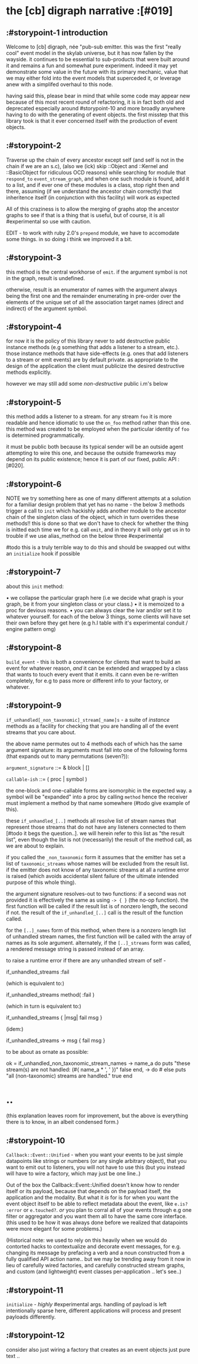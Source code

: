 # the [cb] digraph narrative :[#019]

## :#storypoint-1  introduction

Welcome to [cb] digraph, née "pub-sub emitter. this was the first "really cool" event model in
the skylab universe, but it has now fallen by the wayside. it continues to be
essential to sub-products that were built around it and remains a fun
and somewhat pure experiment. indeed it may yet demonstrate some value in the
future with its primary mechanic, value that we may either fold into the event
models that superceded it, or leverage anew with a simplifed overhaul to
this node.

having said this, please bear in mind that while some code may appear new
because of this most recent round of refactoring, it is in fact both old
and deprecated especially around #storypoint-10 and more broadly anywhere
having to do with the generating of event objects. the first misstep that
this library took is that it ever concerned itself with the production of
event objects.


## :#storypoint-2

Traverse up the chain of every ancestor except self (and self is not in the
chain if we are an s.c), (also we (ick) skip ::Object and ::Kernel and
::BasicObject for ridiculous OCD reasons) while searching for module that
`respond_to` `event_stream_graph`, and when one such module is found, add it
to a list, and if ever one of these modules is a class, stop right then and
there, assuming (if we understand the ancestor chain correctly) that
inheritence itself (in conjunction with this facility) will work as expected

All of this craziness is to allow the merging of graphs atop the ancestor
graphs to see if that is a thing that is useful, but of course, it is all
#experimental so use with caution.

EDIT - to work with ruby 2.0's `prepend` module, we have to accomodate some
things. in so doing i think we improved it a bit.


## :#storypoint-3

this method is the central workhorse of `emit`. if the argument symbol is not
in the graph, result is undefined.

otherwise, result is an enumerator of names with the argument always being the
first one and the remainder enumerating in pre-order over the elements of the
unique set of all the association target names (direct and indirect) of the
argument symbol.


## :#storypoint-4

for now it is the policy of this library never to add destructive public
instance methods (e.g something that adds a listener to a stream, etc.). those
instance methods that have side-effects (e.g. ones that add listeners to a
stream or emit events) are by default private. as appropriate to the design
of the application the client must publicize the desired destructive methods
explicitly.

however we may still add some *non-destructive* public i.m's below


## :#storypoint-5

this method adds a listener to a stream. for any stream `foo` it is more
readable and hence idiomatic to use the `on_foo` method rather than this one.
this method was created to be employed when the particular identity of `foo`
is determined programmatically.

it must be public both because its typical sender will be an outside agent
attempting to wire this one, and because the outside frameworks may depend on
its public existence; hence it is part of our fixed, public API :[#020].


## :#storypoint-6

NOTE we try something here as one of many different attempts at a solution for
a familiar design problem that yet has no name - the below 3 methods trigger a
call to `init` which hackishly adds another module to the ancestor chain of
the singleton class of the object, which in turn overrides these methods!!
this is done so that we don't have to check for whether the thing is initted
each time we for e.g. call `emit`, and in theory it will only get us in to
trouble if we use alias_method on the below three #experimental

#todo this is a truly terrible way to do this and should be swapped out withx
 an `initialize` hook if possible


## :#storypoint-7

about this `init` method:

• we collapse the particular graph here (i.e we decide what graph is
  your graph, be it from your singleton class or your class.)
• it is memoized to a proc for devious reasons.
• you can always clear the ivar and/or set it to whatever yourself.
  for each of the below 3 things, some clients will have set their
  own before they get here (e.g h.l table with it's experimental
  conduit / engine pattern omg)


## :#storypoint-8

`build_event` - this is both a convenience for clients that want to
build an event for whatever reason, *and* it can be extended and
wrapped by a class that wants to touch every event that it emits.
it cann even be re-written completely, for e.g to pass more or different
info to your factory, or whatever.


## :#storypoint-9

`if_unhandled[_non_taxonomic]_stream[_name]s` - a suite of *instance* methods
as a facility for checking that you are handling all of the event streams that
you care about.

the above name permutes out to 4 methods each of which has the same argument
signature: its arguments must fall into one of the following forms (that
expands out to many permutations (seven?)):

`argument_signature` ::= & block
                     | <callable-ish> [<callable-ish>]

`callable-ish` ::= ( proc | symbol )

the one-block and one-callable forms are isomorphic in the expected way.
a symbol will be "expanded" into a proc by calling `method` hence the receiver
must implement a method by that name somewhere (#todo give example of this).

these `if_unhandled_[..]` methods all resolve list of stream names that
represent those streams that do not have any listeners connected to them
[#todo it begs the question..]. we will herein refer to this list as
"the result list", even though the list is not (necessarily) the result of the
method call, as we are about to explain.

if you called the `_non_taxonomic` form it assumes that the emitter has set a
list of `taxonomic_streams` whose names will be excluded from the result list.
if the emitter does not know of any taxonomic streams at all a runtime error
is raised (which avoids accidental silent failure of the ultimate intended
purpose of this whole thing).

the argument signature resolves-out to two functions: if a second
<callable-ish> was not provided it is effectively the same as using `-> { }`
(the no-op function). the first function will be called if the result list is
of nonzero length, the second if not. the result of the `if_unhandled_[..]`
call is the result of the function called.

for the `[..]_names` form of this method, when there is a nonzero length list
of unhandled stream names, the first function will be called with the array
of names as its sole argument. alternately, if the `[..]_streams` form was
called, a rendered message string is passed instead of an array.

to raise a runtime error if there are any unhandled stream of self -

  if_unhandled_streams :fail

(which is equivalent to:)

  if_unhandled_streams method( :fail )

(which in turn is equivalent to:)

  if_unhandled_streams { |msg| fail msg }

(idem:)

  if_unhandled_streams -> msg { fail msg }

to be about as ornate as possible:

  ok = if_unhandled_non_taxonomic_stream_names -> name_a do
    puts "these stream(s) are not handled: (#{ name_a * ', ' })"
    false
  end, -> do  # else
    puts "all (non-taxonomic) streams are handled."
    true
  end
  # ..

(this explanation leaves room for improvement, but the above is
everything there is to know, in an albeit condensed form.)


## :#storypoint-10

`Callback::Event::Unified` - when you want your events to be just simple
datapoints like strings or numbers (or any single arbitrary object),
that you want to emit out to listeners, you will not have to use this
(but you instead will have to wire a factory, which may just be one line..)

Out of the box the Callback::Event::Unified doesn't know how to render
itself or its payload, because that depends on the payload itself,
the application and the modality. But what it *is* for is for when
you want the event object itself to be able to reflect metadata
about the event, like `e.is? :error` or `e.touched?`. *or* you plan
to corral all of your events through e.g one filter or aggregator
and you want them all to have the same core interface. (this used to
be how it was always done before we realized that datapoints were
more elegant for some problems.)

(Historical note: we used to rely on this heavily when we would do
contorted hacks to contextualize and decorate event messages, for e.g.
changing its message by prefacing a verb and a noun constructed from
a fully qualified API action name.. but we may be trending away from
it now in lieu of carefully wired factories, and carefully constructed
stream graphs, and custom (and lightweight) event classes per-application
.. let's see..)


## :#storypoint-11

`initialize` - *highly* #experimental args. handling of payload is left
intentionally sparse here, different applications will process and
present payloads differently.


## :#storypoint-12

consider also just wiring a factory that creates as an event objects just
pure text ..
